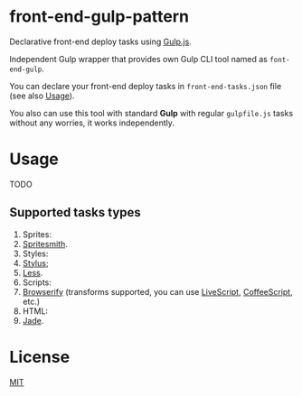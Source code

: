 front-end-gulp-pattern
======================

Declarative front-end deploy tasks using [Gulp.js](https://github.com/gulpjs/gulp).

Independent Gulp wrapper that provides own
Gulp CLI tool named as `font-end-gulp`.

You can declare your front-end deploy tasks
in `front-end-tasks.json` file (see also [Usage](#usage)).

You also can use this tool with standard <b>Gulp</b>
with regular `gulpfile.js` tasks without any worries,
it works independently.

Usage
=====

TODO

Supported tasks types
---------------------

1. Sprites:
  1. [Spritesmith](https://github.com/Ensighten/spritesmith).
2. Styles:
  1. [Stylus](https://learnboost.github.io/stylus/);
  2. [Less](http://lesscss.org/).
3. Scripts:
  1. [Browserify](http://browserify.org/) (transforms supported,
    you can use [LiveScript](http://livescript.net),
    [CoffeeScript](http://coffeescript.org/), etc.)
4. HTML:
  1. [Jade](http://jade-lang.com/).

License
=======

[MIT](./LICENSE-MIT)
